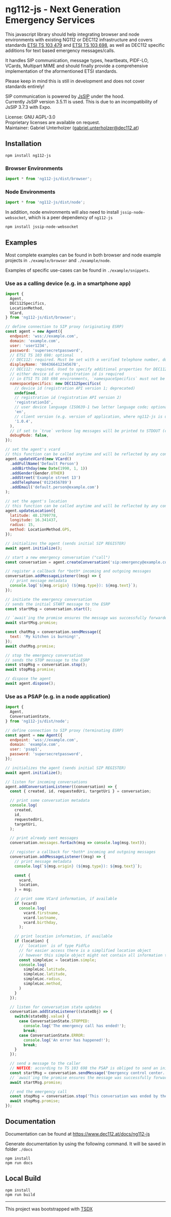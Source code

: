 # ng112-js - Next Generation Emergency Services

This javascript library should help integrating browser and node environments with existing NG112 or DEC112 infrastructure and covers standards [ETSI TS 103 479](https://www.etsi.org/deliver/etsi_ts/103400_103499/103479/01.01.01_60/ts_103479v010101p.pdf) and [ETSI TS 103 698](https://www.etsi.org/deliver/etsi_ts/103600_103699/103698/01.01.01_60/ts_103698v010101p.pdf), as well as DEC112 specific additions for text based emergency messages/calls.

It handles SIP communication, message types, heartbeats, PIDF-LO, VCards, Multipart MIME and should finally provide a comprehensive implementation of the aformentioned ETSI standards.

Please keep in mind this is still in development and does not cover standards entirely!

SIP communication is powered by [JsSIP](https://jssip.net/) under the hood. \
Currently JsSIP version 3.5.11 is used. This is due to an incompatibility of JsSIP 3.7.3 with Expo.

License: GNU AGPL-3.0 \
Proprietary licenses are available on request. \
Maintainer: Gabriel Unterholzer (gabriel.unterholzer@dec112.at)

## Installation

```shell
npm install ng112-js
```

### Browser Environments

```javascript
import * from 'ng112-js/dist/browser';
```

### Node Environments

```javascript
import * from 'ng112-js/dist/node';
```

In addition, node environments will also need to install `jssip-node-websocket`, which is a peer dependency of `ng112-js`

```bash
npm install jssip-node-websocket
```

## Examples

Most complete examples can be found in both browser and node example projects in `./example/browser` and `./example/node`.

Examples of specific use-cases can be found in `./example/snippets`.

### Use as a calling device (e.g. in a smartphone app)

```javascript
import { 
  Agent,
  DEC112Specifics,
  LocationMethod,
  VCard,
} from 'ng112-js/dist/browser';

// define connection to SIP proxy (originating ESRP)
const agent = new Agent({
  endpoint: 'wss://example.com',
  domain: 'example.com',
  user: 'user1234',
  password: 'supersecretpassword',
  // ETSI TS 103 698: optional
  // DEC112: required. Must be set with a verified telephone number, due to legal requirements
  displayName: '004366412345678',
  // DEC112: required. Used to specify additional properties for DEC112 environments
  // either device id or registration id is required
  // in ETSI TS 103 698 environments, `namespaceSpecifics` must not be specified
  namespaceSpecifics: new DEC112Specifics(
    // device id (registration API version 1; deprecated)
    undefined,
    // registration id (registration API version 2)
    'registrationId',
    // user device language (ISO639-1 two letter language code; optional)
    'en',
    // client version (e.g. version of application, where ng112-js is used in; optional)
    '1.0.4',
  ),
  // if set to `true` verbose log messages will be printed to STDOUT (console)
  debugMode: false,
});

// set the agent's vcard
// this function can be called anytime and will be reflected by any conversation sent through this agent
agent.updateVCard(new VCard()
  .addFullName('Default Person')
  .addBirthday(new Date(1990, 1, 1))
  .addGender(Gender.OTHER)
  .addStreet('Example street 13')
  .addTelephone('0123456789')
  .addEmail('default.person@example.com')
);

// set the agent's location
// this function can be called anytime and will be reflected by any conversation sent through this agent
agent.updateLocation({
  latitude: 48.1799778,
  longitude: 16.341437,
  radius: 15,
  method: LocationMethod.GPS,
});

// initializes the agent (sends initial SIP REGISTER)
await agent.initialize();

// start a new emergency conversation ("call")
const conversation = agent.createConversation('sip:emergency@example.com');

// register a callback for *both* incoming and outgoing messages
conversation.addMessageListener((msg) => {
  // print message metadata
  console.log(`${msg.origin} (${msg.type}): ${msg.text}`);
});

// initiate the emergency conversation
// sends the initial START message to the ESRP
const startMsg = conversation.start();

// `await`ing the promise ensures the message was successfully forwarded by the SIP proxy
await startMsg.promise;

const chatMsg = conversation.sendMessage({
  text: 'My kitchen is burning!',
});
await chatMsg.promise;

// stop the emergency conversation
// sends the STOP message to the ESRP
const stopMsg = conversation.stop();
await stopMsg.promise;

// dispose the agent
await agent.dispose();

```

### Use as a PSAP (e.g. in a node application)

```javascript
import { 
  Agent,
  ConversationState,
} from 'ng112-js/dist/node';

// define connection to SIP proxy (terminating ESRP)
const agent = new Agent({
  endpoint: 'wss://example.com',
  domain: 'example.com',
  user: 'psap1',
  password: 'supersecretpassword',
});

// initializes the agent (sends initial SIP REGISTER)
await agent.initialize();

// listen for incoming conversations
agent.addConversationListener((conversation) => {
  const { created, id, requestedUri, targetUri } = conversation;

  // print some conversation metadata
  console.log(
    created,
    id,
    requestedUri,
    targetUri,
  );

  // print already sent messages
  conversation.messages.forEach(msg => console.log(msg.text));

  // register a callback for *both* incoming and outgoing messages
  conversation.addMessageListener((msg) => {
    // print message metadata
    console.log(`${msg.origin} (${msg.type}): ${msg.text}`);

    const {
      vcard,
      location,
    } = msg;

    // print some VCard information, if available
    if (vcard)
      console.log(
        vcard.firstname,
        vcard.lastname,
        vcard.birthday,
      );

    // print location information, if available
    if (location) {
      // `location` is of type PidfLo
      // for easier access there is a simplified location object
      // however this simple object might not contain all information transmitted through PidfLo
      const simpleLoc = location.simple;
      console.log(
        simpleLoc.latitude,
        simpleLoc.latitude,
        simpleLoc.radius,
        simpleLoc.method,
      )
    }
  });

  // listen for conversation state updates
  conversation.addStateListener((stateObj) => {
    switch(stateObj.value) {
      case ConversationState.STOPPED:
        console.log('The emergency call has ended!');
        break;
      case ConversationState.ERROR:
        console.log('An error has happened!');
        break;        
    }
  });

  // send a message to the caller
  // NOTICE: according to TS 103 698 the PSAP is obliged to send an initial message in response to the caller's START message!
  const startMsg = conversation.sendMessage('Emergency control center. How can we help you?');
  // `await`ing the promise ensures the message was successfully forwarded by the SIP proxy
  await startMsg.promise;

  // end the emergency call
  const stopMsg = conversation.stop('This conversation was ended by the control center.');
  await stopMsg.promise;
});

```

## Documentation

Documentation can be found at https://www.dec112.at/docs/ng112-js

Generate documentation by using the following command. It will be saved in folder `./docs`

```shell
npm install
npm run docs
```

## Local Build

```shell
npm install
npm run build
```

---

This project was bootstrapped with [TSDX](https://tsdx.io/)
